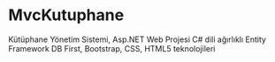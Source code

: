 # MvcKutuphane
Kütüphane Yönetim Sistemi, Asp.NET Web Projesi
C# dili ağırlıklı
Entity Framework DB First, Bootstrap, CSS, HTML5 teknolojileri

